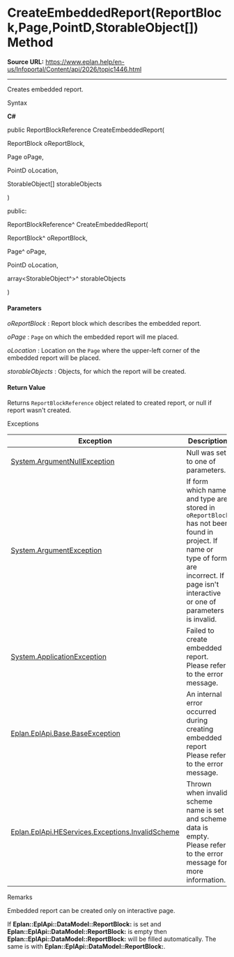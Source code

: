 # CreateEmbeddedReport(ReportBlock,Page,PointD,StorableObject[]) Method

**Source URL:** https://www.eplan.help/en-us/Infoportal/Content/api/2026/topic1446.html

---

Creates embedded report.

Syntax

**C#**



public ReportBlockReference CreateEmbeddedReport( 

   ReportBlock oReportBlock,

   Page oPage,

   PointD oLocation,

   StorableObject[] storableObjects

)

public:

ReportBlockReference^ CreateEmbeddedReport( 

   ReportBlock^ oReportBlock,

   Page^ oPage,

   PointD oLocation,

   array<StorableObject^>^ storableObjects

)


#### Parameters

*oReportBlock*
:   Report block which describes the embedded report.

*oPage*
:   `Page` on which the embedded report will me placed.

*oLocation*
:   Location on the `Page` where the upper-left corner of the embedded report will be placed.

*storableObjects*
:   Objects, for which the report will be created.

#### Return Value

Returns `ReportBlockReference` object related to created report, or null if report wasn't created.

Exceptions

| Exception | Description |
| --- | --- |
| [System.ArgumentNullException](#) | Null was set to one of parameters. |
| [System.ArgumentException](#) | If form which name and type are stored in `oReportBlock` has not been found in project. If name or type of form are incorrect. If page isn't interactive or one of parameters is invalid. |
| [System.ApplicationException](#) | Failed to create embedded report. Please refer to the error message. |
| [Eplan.EplApi.Base.BaseException](Eplan.EplApi.Baseu~Eplan.EplApi.Base.BaseException.html) | An internal error occurred during creating embedded report Please refer to the error message. |
| [Eplan.EplApi.HEServices.Exceptions.InvalidScheme](Eplan.EplApi.HEServicesu~Eplan.EplApi.HEServices.Exceptions.InvalidScheme.html) | Thrown when invalid scheme name is set and scheme data is empty. Please refer to the error message for more information. |

Remarks

Embedded report can be created only on interactive page.

If **Eplan::EplApi::DataModel::ReportBlock:** is set and **Eplan::EplApi::DataModel::ReportBlock:** is empty then **Eplan::EplApi::DataModel::ReportBlock:** will be filled automatically. The same is with **Eplan::EplApi::DataModel::ReportBlock:**.

